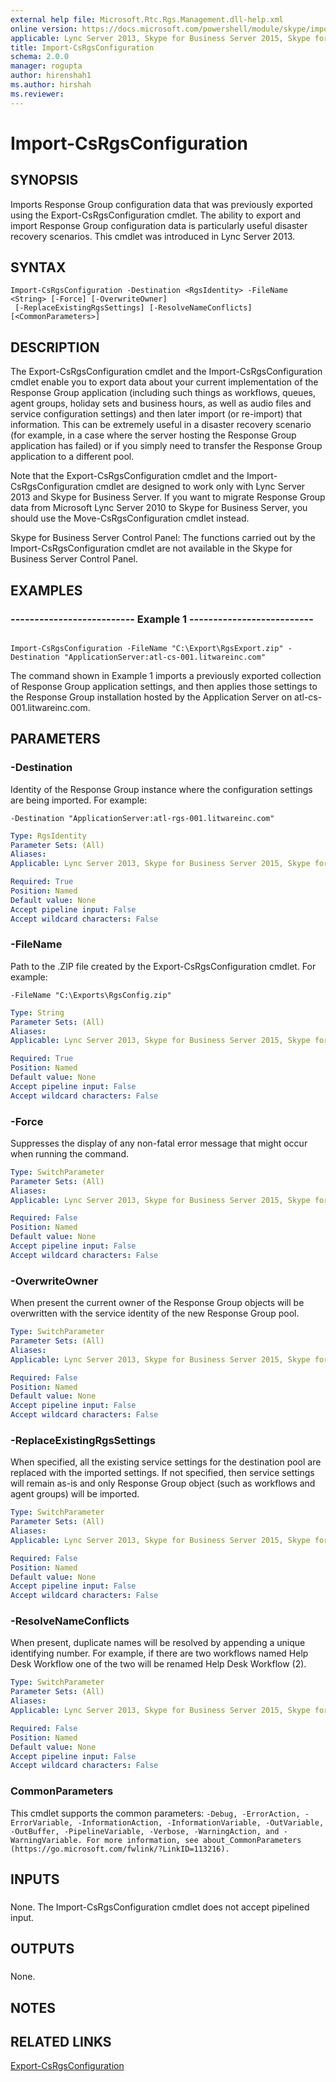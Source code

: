```yaml
---
external help file: Microsoft.Rtc.Rgs.Management.dll-help.xml
online version: https://docs.microsoft.com/powershell/module/skype/import-csrgsconfiguration
applicable: Lync Server 2013, Skype for Business Server 2015, Skype for Business Server 2019
title: Import-CsRgsConfiguration
schema: 2.0.0
manager: rogupta
author: hirenshah1
ms.author: hirshah
ms.reviewer:
---
```


# Import-CsRgsConfiguration

## SYNOPSIS

Imports Response Group configuration data that was previously exported using the Export-CsRgsConfiguration cmdlet.
The ability to export and import Response Group configuration data is particularly useful disaster recovery scenarios.
This cmdlet was introduced in Lync Server 2013.



## SYNTAX

```
Import-CsRgsConfiguration -Destination <RgsIdentity> -FileName <String> [-Force] [-OverwriteOwner]
 [-ReplaceExistingRgsSettings] [-ResolveNameConflicts] [<CommonParameters>]
```

## DESCRIPTION

The Export-CsRgsConfiguration cmdlet and the Import-CsRgsConfiguration cmdlet enable you to export data about your current implementation of the Response Group application (including such things as workflows, queues, agent groups, holiday sets and business hours, as well as audio files and service configuration settings) and then later import (or re-import) that information.
This can be extremely useful in a disaster recovery scenario (for example, in a case where the server hosting the Response Group application has failed) or if you simply need to transfer the Response Group application to a different pool.

Note that the Export-CsRgsConfiguration cmdlet and the Import-CsRgsConfiguration cmdlet are designed to work only with Lync Server 2013 and Skype for Business Server.
If you want to migrate Response Group data from Microsoft Lync Server 2010 to Skype for Business Server, you should use the Move-CsRgsConfiguration cmdlet instead.

Skype for Business Server Control Panel: The functions carried out by the Import-CsRgsConfiguration cmdlet are not available in the Skype for Business Server Control Panel.



## EXAMPLES

### -------------------------- Example 1 -------------------------- 
```

Import-CsRgsConfiguration -FileName "C:\Export\RgsExport.zip" -Destination "ApplicationServer:atl-cs-001.litwareinc.com"
```

The command shown in Example 1 imports a previously exported collection of Response Group application settings, and then applies those settings to the Response Group installation hosted by the Application Server on atl-cs-001.litwareinc.com.


## PARAMETERS

### -Destination

Identity of the Response Group instance where the configuration settings are being imported.
For example:

`-Destination "ApplicationServer:atl-rgs-001.litwareinc.com"`



```yaml
Type: RgsIdentity
Parameter Sets: (All)
Aliases: 
Applicable: Lync Server 2013, Skype for Business Server 2015, Skype for Business Server 2019

Required: True
Position: Named
Default value: None
Accept pipeline input: False
Accept wildcard characters: False
```

### -FileName

Path to the .ZIP file created by the Export-CsRgsConfiguration cmdlet.
For example:

`-FileName "C:\Exports\RgsConfig.zip"`



```yaml
Type: String
Parameter Sets: (All)
Aliases: 
Applicable: Lync Server 2013, Skype for Business Server 2015, Skype for Business Server 2019

Required: True
Position: Named
Default value: None
Accept pipeline input: False
Accept wildcard characters: False
```

### -Force
Suppresses the display of any non-fatal error message that might occur when running the command.

```yaml
Type: SwitchParameter
Parameter Sets: (All)
Aliases: 
Applicable: Lync Server 2013, Skype for Business Server 2015, Skype for Business Server 2019

Required: False
Position: Named
Default value: None
Accept pipeline input: False
Accept wildcard characters: False
```

### -OverwriteOwner
When present the current owner of the Response Group objects will be overwritten with the service identity of the new Response Group pool.

```yaml
Type: SwitchParameter
Parameter Sets: (All)
Aliases: 
Applicable: Lync Server 2013, Skype for Business Server 2015, Skype for Business Server 2019

Required: False
Position: Named
Default value: None
Accept pipeline input: False
Accept wildcard characters: False
```

### -ReplaceExistingRgsSettings
When specified, all the existing service settings for the destination pool are replaced with the imported settings.
If not specified, then service settings will remain as-is and only Response Group object (such as workflows and agent groups) will be imported.

```yaml
Type: SwitchParameter
Parameter Sets: (All)
Aliases: 
Applicable: Lync Server 2013, Skype for Business Server 2015, Skype for Business Server 2019

Required: False
Position: Named
Default value: None
Accept pipeline input: False
Accept wildcard characters: False
```

### -ResolveNameConflicts
When present, duplicate names will be resolved by appending a unique identifying number.
For example, if there are two workflows named Help Desk Workflow one of the two will be renamed Help Desk Workflow (2).

```yaml
Type: SwitchParameter
Parameter Sets: (All)
Aliases: 
Applicable: Lync Server 2013, Skype for Business Server 2015, Skype for Business Server 2019

Required: False
Position: Named
Default value: None
Accept pipeline input: False
Accept wildcard characters: False
```

### CommonParameters
This cmdlet supports the common parameters: `-Debug, -ErrorAction, -ErrorVariable, -InformationAction, -InformationVariable, -OutVariable, -OutBuffer, -PipelineVariable, -Verbose, -WarningAction, and -WarningVariable. For more information, see about_CommonParameters (https://go.microsoft.com/fwlink/?LinkID=113216).`

## INPUTS

###  
None.
The Import-CsRgsConfiguration cmdlet does not accept pipelined input.

## OUTPUTS

###  
None.

## NOTES

## RELATED LINKS

[Export-CsRgsConfiguration](Export-CsRgsConfiguration.md)

